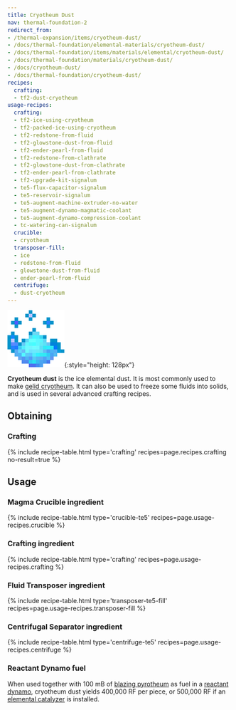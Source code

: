 ```yaml
---
title: Cryotheum Dust
nav: thermal-foundation-2
redirect_from:
- /thermal-expansion/items/cryotheum-dust/
- /docs/thermal-foundation/elemental-materials/cryotheum-dust/
- /docs/thermal-foundation/items/materials/elemental/cryotheum-dust/
- /docs/thermal-foundation/materials/cryotheum-dust/
- /docs/cryotheum-dust/
- /docs/thermal-foundation/cryotheum-dust/
recipes:
  crafting:
  - tf2-dust-cryotheum
usage-recipes:
  crafting:
  - tf2-ice-using-cryotheum
  - tf2-packed-ice-using-cryotheum
  - tf2-redstone-from-fluid
  - tf2-glowstone-dust-from-fluid
  - tf2-ender-pearl-from-fluid
  - tf2-redstone-from-clathrate
  - tf2-glowstone-dust-from-clathrate
  - tf2-ender-pearl-from-clathrate
  - tf2-upgrade-kit-signalum
  - te5-flux-capacitor-signalum
  - te5-reservoir-signalum
  - te5-augment-machine-extruder-no-water
  - te5-augment-dynamo-magmatic-coolant
  - te5-augment-dynamo-compression-coolant
  - tc-watering-can-signalum
  crucible:
  - cryotheum
  transposer-fill:
  - ice
  - redstone-from-fluid
  - glowstone-dust-from-fluid
  - ender-pearl-from-fluid
  centrifuge:
  - dust-cryotheum
---
```


![Cryotheum dust](/assets/images/thermal-foundation/dust-cryotheum.gif){:style="height: 128px"}


**Cryotheum dust** is the ice elemental dust. It is most commonly used to make
[gelid cryotheum](/docs/thermal-foundation-2/gelid-cryotheum/). It can also be used to freeze some
fluids into solids, and is used in several advanced crafting recipes.


Obtaining
---------

### Crafting
{% include recipe-table.html type='crafting' recipes=page.recipes.crafting no-result=true %}


Usage
-----

### Magma Crucible ingredient
{% include recipe-table.html type='crucible-te5' recipes=page.usage-recipes.crucible %}

### Crafting ingredient
{% include recipe-table.html type='crafting' recipes=page.usage-recipes.crafting %}

### Fluid Transposer ingredient
{% include recipe-table.html type='transposer-te5-fill' recipes=page.usage-recipes.transposer-fill %}

### Centrifugal Separator ingredient
{% include recipe-table.html type='centrifuge-te5' recipes=page.usage-recipes.centrifuge %}

### Reactant Dynamo fuel
When used together with 100 mB of [blazing pyrotheum](/docs/thermal-foundation-2/blazing-pyrotheum/)
as fuel in a [reactant dynamo](/docs/thermal-expansion/reactant-dynamo/), cryotheum dust yields
400,000 RF per piece, or 500,000 RF if an [elemental
catalyzer](/docs/thermal-expansion/augment-elemental-catalyzer/) is installed.
